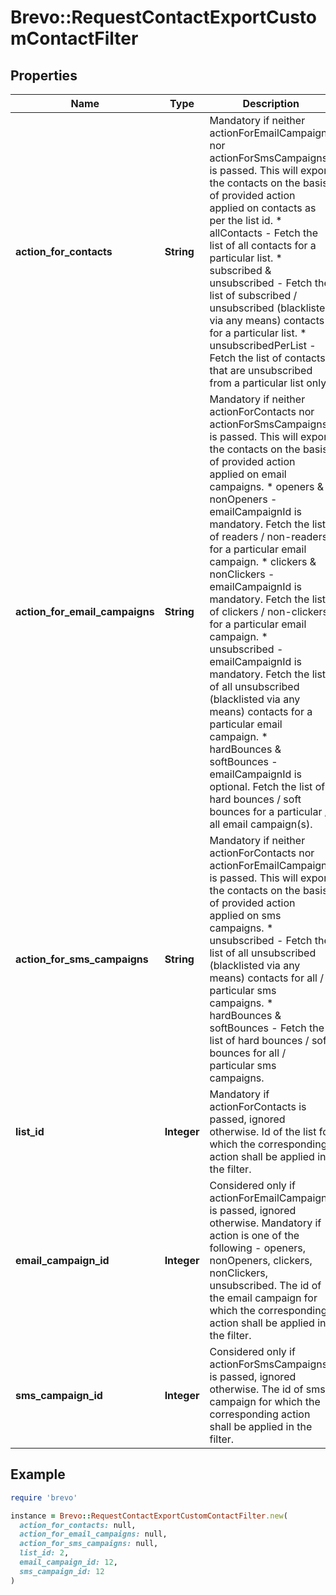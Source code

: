 # Brevo::RequestContactExportCustomContactFilter

## Properties

| Name | Type | Description | Notes |
| ---- | ---- | ----------- | ----- |
| **action_for_contacts** | **String** | Mandatory if neither actionForEmailCampaigns nor actionForSmsCampaigns is passed. This will export the contacts on the basis of provided action applied on contacts as per the list id. * allContacts - Fetch the list of all contacts for a particular list. * subscribed &amp; unsubscribed - Fetch the list of subscribed / unsubscribed (blacklisted via any means) contacts for a particular list. * unsubscribedPerList - Fetch the list of contacts that are unsubscribed from a particular list only.  | [optional] |
| **action_for_email_campaigns** | **String** | Mandatory if neither actionForContacts nor actionForSmsCampaigns is passed. This will export the contacts on the basis of provided action applied on email campaigns. * openers &amp; nonOpeners - emailCampaignId is mandatory. Fetch the list of readers / non-readers for a particular email campaign. * clickers &amp; nonClickers - emailCampaignId is mandatory. Fetch the list of clickers / non-clickers for a particular email campaign. * unsubscribed - emailCampaignId is mandatory. Fetch the list of all unsubscribed (blacklisted via any means) contacts for a particular email campaign. * hardBounces &amp; softBounces - emailCampaignId is optional. Fetch the list of hard bounces / soft bounces for a particular / all email campaign(s).  | [optional] |
| **action_for_sms_campaigns** | **String** | Mandatory if neither actionForContacts nor actionForEmailCampaigns is passed. This will export the contacts on the basis of provided action applied on sms campaigns. * unsubscribed - Fetch the list of all unsubscribed (blacklisted via any means) contacts for all / particular sms campaigns. * hardBounces &amp; softBounces - Fetch the list of hard bounces / soft bounces for all / particular sms campaigns.  | [optional] |
| **list_id** | **Integer** | Mandatory if actionForContacts is passed, ignored otherwise. Id of the list for which the corresponding action shall be applied in the filter. | [optional] |
| **email_campaign_id** | **Integer** | Considered only if actionForEmailCampaigns is passed, ignored otherwise. Mandatory if action is one of the following - openers, nonOpeners, clickers, nonClickers, unsubscribed. The id of the email campaign for which the corresponding action shall be applied in the filter. | [optional] |
| **sms_campaign_id** | **Integer** | Considered only if actionForSmsCampaigns is passed, ignored otherwise. The id of sms campaign for which the corresponding action shall be applied in the filter. | [optional] |

## Example

```ruby
require 'brevo'

instance = Brevo::RequestContactExportCustomContactFilter.new(
  action_for_contacts: null,
  action_for_email_campaigns: null,
  action_for_sms_campaigns: null,
  list_id: 2,
  email_campaign_id: 12,
  sms_campaign_id: 12
)
```

